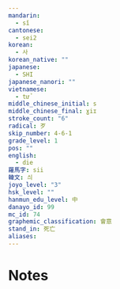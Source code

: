 ```yaml
---
mandarin:
  - sǐ
cantonese:
  - sei2
korean:
  - 사
korean_native: ""
japanese:
  - SHI
japanese_nanori: ""
vietnamese:
  - tử
middle_chinese_initial: s
middle_chinese_final: ɣiɪ
stroke_count: "6"
radical: 歹
skip_number: 4-6-1
grade_level: 1
pos: ""
english:
  - die
羅馬字: sii
韓文: 싀
joyo_level: "3"
hsk_level: ""
hanmun_edu_level: 中
danayo_id: 99
mc_id: 74
graphemic_classification: 會意
stand_in: 死亡
aliases:
---
```


# Notes
